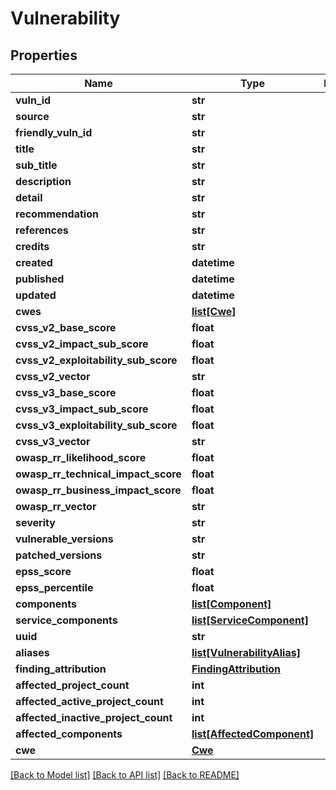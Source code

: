 # Vulnerability

## Properties
Name | Type | Description | Notes
------------ | ------------- | ------------- | -------------
**vuln_id** | **str** |  | [optional] 
**source** | **str** |  | [optional] 
**friendly_vuln_id** | **str** |  | [optional] 
**title** | **str** |  | [optional] 
**sub_title** | **str** |  | [optional] 
**description** | **str** |  | [optional] 
**detail** | **str** |  | [optional] 
**recommendation** | **str** |  | [optional] 
**references** | **str** |  | [optional] 
**credits** | **str** |  | [optional] 
**created** | **datetime** |  | [optional] 
**published** | **datetime** |  | [optional] 
**updated** | **datetime** |  | [optional] 
**cwes** | [**list[Cwe]**](Cwe.md) |  | [optional] 
**cvss_v2_base_score** | **float** |  | [optional] 
**cvss_v2_impact_sub_score** | **float** |  | [optional] 
**cvss_v2_exploitability_sub_score** | **float** |  | [optional] 
**cvss_v2_vector** | **str** |  | [optional] 
**cvss_v3_base_score** | **float** |  | [optional] 
**cvss_v3_impact_sub_score** | **float** |  | [optional] 
**cvss_v3_exploitability_sub_score** | **float** |  | [optional] 
**cvss_v3_vector** | **str** |  | [optional] 
**owasp_rr_likelihood_score** | **float** |  | [optional] 
**owasp_rr_technical_impact_score** | **float** |  | [optional] 
**owasp_rr_business_impact_score** | **float** |  | [optional] 
**owasp_rr_vector** | **str** |  | [optional] 
**severity** | **str** |  | [optional] 
**vulnerable_versions** | **str** |  | [optional] 
**patched_versions** | **str** |  | [optional] 
**epss_score** | **float** |  | [optional] 
**epss_percentile** | **float** |  | [optional] 
**components** | [**list[Component]**](Component.md) |  | [optional] 
**service_components** | [**list[ServiceComponent]**](ServiceComponent.md) |  | [optional] 
**uuid** | **str** |  | 
**aliases** | [**list[VulnerabilityAlias]**](VulnerabilityAlias.md) |  | [optional] 
**finding_attribution** | [**FindingAttribution**](FindingAttribution.md) |  | [optional] 
**affected_project_count** | **int** |  | [optional] 
**affected_active_project_count** | **int** |  | [optional] 
**affected_inactive_project_count** | **int** |  | [optional] 
**affected_components** | [**list[AffectedComponent]**](AffectedComponent.md) |  | [optional] 
**cwe** | [**Cwe**](Cwe.md) |  | [optional] 

[[Back to Model list]](../README.md#documentation-for-models) [[Back to API list]](../README.md#documentation-for-api-endpoints) [[Back to README]](../README.md)

